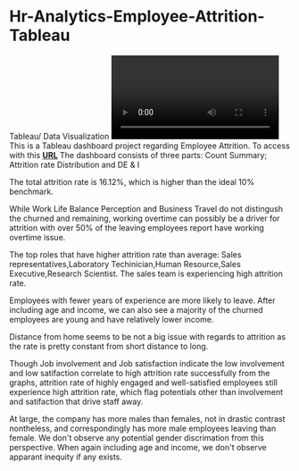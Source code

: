 # Hr-Analytics-Employee-Attrition-Tableau
Tableau/ Data Visualization
![](GIF.mp4)
This is a Tableau dashboard project regarding Employee Attrition.
To access with this [**URL**](https://public.tableau.com/app/profile/manjineshwaran.g/viz/HRanalytics_EmployeeAttrition_16965069069170/Dashboard1)
The dashboard consists of three parts: Count Summary; Attrition rate Distribution and DE & I

The total attrition rate is 16.12%, which is higher than the ideal 10% benchmark.

While Work Life Balance Perception and Business Travel do not distingush the churned and remaining, working overtime can possibly be a driver for attrition with over 50% of the leaving employees report have working overtime issue.

The top roles that have higher attrition rate than average: Sales representatives,Laboratory Techinician,Human Resource,Sales Executive,Research Scientist. The sales team is experiencing high attrition rate.

Employees with fewer years of experience are more likely to leave. After including age and income, we can also see a majority of the churned employees are young and have relatively lower income.

Distance from home seems to be not a big issue with regards to attrition as the rate is pretty constant from short distance to long.

Though Job involvement and Job satisfaction indicate the low involvement and low satifaction correlate to high attrition rate successfully from the graphs, attrition rate of highly engaged and well-satisfied employees still experience high attrition rate, which flag potentials other than involvement and satifaction that drive staff away.

At large, the company has more males than females, not in drastic contrast nontheless, and correspondingly has more male employees leaving than female. We don't observe any potential gender discrimation from this perspective. When again including age and income, we don't observe apparant inequity if any exists.

